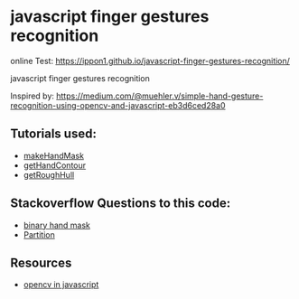 # javascript finger gestures recognition 
 online Test: https://ippon1.github.io/javascript-finger-gestures-recognition/
 
 javascript finger gestures recognition 

 Inspired by: https://medium.com/@muehler.v/simple-hand-gesture-recognition-using-opencv-and-javascript-eb3d6ced28a0

## Tutorials used:
* [makeHandMask](https://docs.opencv.org/3.4/d8/d1c/tutorial_js_contours_more_functions.html)
* [getHandContour](https://docs.opencv.org/master/d5/daa/tutorial_js_contours_begin.html)
* [getRoughHull](https://docs.opencv.org/3.4/db/d64/tutorial_js_colorspaces.html)

## Stackoverflow Questions to this code:
* [binary hand mask](https://stackoverflow.com/questions/60818266/how-to-create-a-binary-hand-mask-in-web-browser-open-cv)
* [Partition](https://stackoverflow.com/questions/61508007/reducing-the-number-of-defects-of-the-convex-hull-of-finger-recognition-with-ope)

## Resources
* [opencv in javascript](https://docs.opencv.org/3.4/d0/d84/tutorial_js_usage.html)
